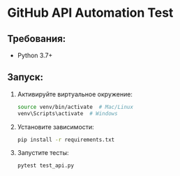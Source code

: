 # GitHub API Automation Test

## Требования:
- Python 3.7+
## Запуск:
1. Активируйте виртуальное окружение:
   ```bash
   source venv/bin/activate  # Mac/Linux
   venv\Scripts\activate  # Windows
   ```

2. Установите зависимости:
   ```bash
   pip install -r requirements.txt
   ```

3. Запустите тесты:
   ```bash
   pytest test_api.py
   ```
